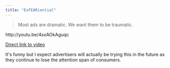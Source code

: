 ```yaml
---
title: "ExFEARiential"
---
```

<blockquote><p>
  Most ads are dramatic. We want them to be traumatic.
</p></blockquote>
<p>http://youtu.be/4sxAOkAguqc</p>
<p><a href="http://youtu.be/4sxAOkAguqc">Direct link to video</a></p>
<p>It's funny but I expect advertisers will actually be trying this in the future as they continue to lose the attention span of consumers.</p>
